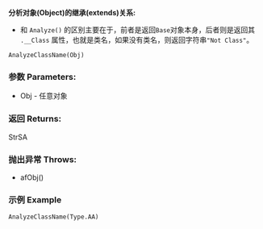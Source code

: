 **分析对象(Object)的继承(extends)关系:**

- 和 `Analyze()` 的区别主要在于，前者是返回`Base`对象本身，后者则是返回其 `.__Class` 属性，也就是类名，如果没有类名，则返回字符串`"Not Class"`。

```autohotkey
AnalyzeClassName(Obj)
```

### 参数 Parameters: 

- Obj - 任意对象

### 返回 Returns: 

StrSA

### 抛出异常 Throws: 

- afObj()

### 示例 Example

```autohotkey
AnalyzeClassName(Type.AA)
```